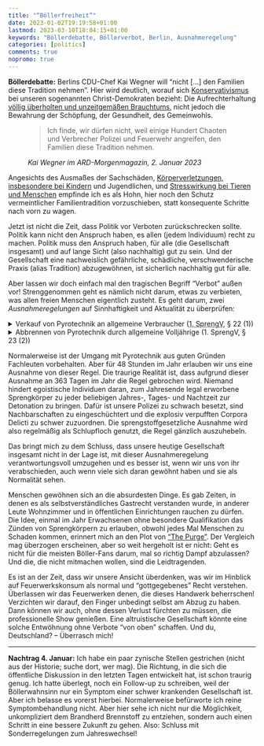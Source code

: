 ```yaml
---
title: "“Böllerfreiheit”"
date: 2023-01-02T19:19:58+01:00
lastmod: 2023-03-10T18:04:15+01:00
keywords: "Böllerdebatte, Böllerverbot, Berlin, Ausnahmeregelung"
categories: [politics]
comments: true
nopromo: true
---
```


**Böllerdebatte:** Berlins CDU-Chef Kai Wegner will “nicht […] den Familien diese Tradition
nehmen”. Hier wird deutlich, worauf sich
[Konservativismus](https://de.wikipedia.org/wiki/Konservatismus) bei unseren sogenannten
Christ-Demokraten bezieht: Die Aufrechterhaltung
[völlig überholten und unzeitgemäßen Brauchtums](https://de.wikipedia.org/wiki/Feuerwerk#Gesellschaftliche_und_politische_Funktionen_von_Feuerwerk),
nicht jedoch die Bewahrung der Schöpfung, der Gesundheit, des Gemeinwohls.

<!--more-->

<figure>
  <blockquote cite="https://www.ardmediathek.de/video/morgenmagazin/wegner-fuer-ausweitung-von-boellerverbotszonen/das-erste/Y3JpZDovL2Rhc2Vyc3RlLmRlL21vcmdlbm1hZ2F6aW4vYTM3MmY0ODYtMDk4Yi00OThiLTljNDEtZWEyYWE5MzBhMTdk">
  Ich finde, wir dürfen nicht, weil einige Hundert Chaoten und Verbrecher Polizei und Feuerwehr
  angreifen, den Familien diese Tradition nehmen.
  </blockquote>
  <figcaption><cite>Kai Wegner im ARD-Morgenmagazin, 2. Januar 2023</cite></figcaption>
</figure>

Angesichts des Ausmaßes der Sachschäden,
[Körperverletzungen, insbesondere bei Kindern](https://www.wp.de/region/sauer-und-siegerland/boeller-explodiert-in-kapuze-zweijaehriger-schwer-verletzt-id237266485.html)
und Jugendlichen, und
[Stresswirkung bei Tieren](https://www.nabu-leipzig.de/stellungnahmen/silvesterappell/)
[und Menschen](https://www.tagesschau.de/faktenfinder/silvester-boellern-auswirkungen-101.html) empfinde ich es als Hohn, hier noch den Schutz vermeintlicher Familientradition
vorzuschieben, statt konsequente Schritte nach vorn zu wagen.

Jetzt ist nicht die Zeit, dass Politik vor Verboten zurückschrecken sollte. Politik kann nicht
den Anspruch haben, es allen (jedem Individuum) recht zu machen. Politik muss den Anspruch
haben, für alle (die Gesellschaft insgesamt) und auf lange Sicht (also nachhaltig) gut zu sein.
Und der Gesellschaft eine nachweislich gefährliche, schädliche, verschwenderische Praxis (alias
Tradition) abzugewöhnen, ist sicherlich nachhaltig gut für alle.

Aber lassen wir doch einfach mal den tragischen Begriff “Verbot” außen vor! Strenggenommen geht
es nämlich nicht darum, etwas zu verbieten, was allen freien Menschen eigentlich zusteht. Es
geht darum, zwei _Ausnahmeregelungen_ auf Sinnhaftigkeit und Aktualität zu überprüfen:

<details>
  <summary>Verkauf von Pyrotechnik an allgemeine Verbraucher
  (<abbr title="Erste Verordnung zum Sprengstoffgesetz">1. SprengV</abbr>, § 22 (1))</summary>
  <figure>
    <blockquote cite="https://www.gesetze-im-internet.de/sprengv_1/__22.html">
    Pyrotechnische Gegenstände der Kategorie 2 dürfen dem Verbraucher […] nur in der Zeit vom 29.
    bis 31. Dezember überlassen werden.
    </blockquote>
    <figcaption><cite>1. SprengV, § 22 (1)</cite></figcaption>
  </figure>
</details>

<details>
  <summary>Abbrennen von Pyrotechnik durch allgemeine Volljährige (1. SprengV, § 23 (2))</summary>
  <figure>
    <blockquote cite="https://www.gesetze-im-internet.de/sprengv_1/__23.html">
    Pyrotechnische Gegenstände der Kategorie 2 dürfen in der Zeit vom 2. Januar bis 30. Dezember 
    nur durch Inhaber einer Erlaubnis nach § 7 oder § 27, eines Befähigungsscheines nach § 20 des 
    Gesetzes oder einer Ausnahmebewilligung nach § 24 Absatz 1 verwendet (abgebrannt) werden.
    <em>Am 31. Dezember und 1. Januar dürfen sie auch von Personen abgebrannt werden, die das 18.
    Lebensjahr vollendet haben.</em>
    </blockquote>
    <figcaption><cite>1. SprengV, § 23 (2)</cite></figcaption>
  </figure>
</details>

Normalerweise ist der Umgang mit Pyrotechnik aus guten Gründen Fachleuten vorbehalten. Aber für
48 Stunden im Jahr erlauben wir uns eine Ausnahme von dieser Regel. Die traurige Realität ist,
dass aufgrund dieser Ausnahme an 363 Tagen im Jahr die Regel gebrochen wird. Niemand hindert
egoistische Individuen daran, zum Jahresende legal erworbene Sprengkörper zu jeder beliebigen
Jahres-, Tages- und Nachtzeit zur Detonation zu bringen. Dafür ist unsere Polizei zu schwach
besetzt, sind Nachbarschaften zu eingeschüchtert und die explosiv verpufften Corpora Delicti zu
schwer zuzuordnen. Die sprengstoffgesetzliche Ausnahme wird also regelmäßig als Schlupfloch
genutzt, die Regel gänzlich auszuhebeln.

Das bringt mich zu dem Schluss, dass unsere heutige Gesellschaft insgesamt nicht in der Lage
ist, mit dieser Ausnahmeregelung verantwortungsvoll umzugehen und es besser ist, wenn wir uns
von ihr verabschieden, auch wenn viele sich daran gewöhnt haben und sie als Normalität sehen.

Menschen gewöhnen sich an die absurdesten Dinge. Es gab Zeiten, in denen es als
selbstverständliches Gastrecht verstanden wurde, in anderer Leute Wohnzimmer und in öffentlichen
Einrichtungen rauchen zu dürfen. Die Idee, einmal im Jahr Erwachsenen ohne besondere
Qualifikation das Zünden von Sprengkörpern zu erlauben, obwohl jedes Mal Menschen zu Schaden
kommen, erinnert mich an den Plot von
[“The Purge”](https://de.wikipedia.org/wiki/The_Purge_%E2%80%93_Die_S%C3%A4uberung). Der
Vergleich mag überzogen erscheinen, aber so weit hergeholt ist er nicht: Geht es nicht für die
meisten Böller-Fans darum, mal so richtig Dampf abzulassen? Und die, die nicht mitmachen wollen,
sind die Leidtragenden.

Es ist an der Zeit, dass wir unsere Ansicht überdenken, was wir im Hinblick auf Feuerwerkskonsum
als normal und “gottgegebenes” Recht verstehen. Überlassen wir das Feuerwerken denen, die dieses
Handwerk beherrschen! Verzichten wir darauf, den Finger unbedingt selbst am Abzug zu haben. Dann
können wir auch, ohne dessen Verlust fürchten zu müssen, die professionelle Show genießen. Eine
altruistische Gesellschaft könnte eine solche Entwöhnung ohne Verbote “von oben” schaffen. Und
du, Deutschland? – Überrasch mich!

---

**Nachtrag 4. Januar:** Ich habe ein paar zynische Stellen gestrichen (nicht aus der Historie;
suche dort, wer mag). Die Richtung, in die sich die öffentliche Diskussion in den letzten Tagen
entwickelt hat, ist schon traurig genug. Ich hatte überlegt, noch ein Follow-up zu schreiben,
weil der Böllerwahnsinn nur ein Symptom einer schwer krankenden Gesellschaft ist. Aber ich
belasse es vorerst hierbei. Normalerweise befürworte ich reine Symptombehandlung nicht. Aber
hier sehe ich nicht nur die Möglichkeit, unkompliziert dem Brandherd Brennstoff zu entziehen,
sondern auch einen Schritt in eine bessere Zukunft zu gehen. Also: Schluss mit Sonderregelungen
zum Jahreswechsel!
